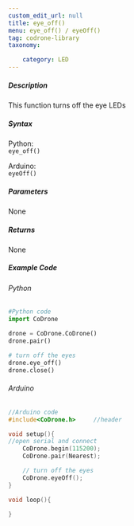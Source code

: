 ```yaml
---
custom_edit_url: null
title: eye_off()
menu: eye_off() / eyeOff()
tag: codrone-library
taxonomy:

	category: LED
---
```


##### Description

This function turns off the eye LEDs

##### Syntax
Python:<br />
```eye_off()```<br />

Arduino:<br />
```eyeOff()```<br />

##### Parameters

None

##### Returns

None

##### Example Code
###### Python
```python
#Python code
import CoDrone

drone = CoDrone.CoDrone()
drone.pair()

# turn off the eyes
drone.eye_off()
drone.close()
```
###### Arduino
```c
//Arduino code
#include<CoDrone.h>     //header

void setup(){
//open serial and connect
    CoDrone.begin(115200);
    CoDrone.pair(Nearest);

    // turn off the eyes
    CoDrone.eyeOff();
}

void loop(){

}
```